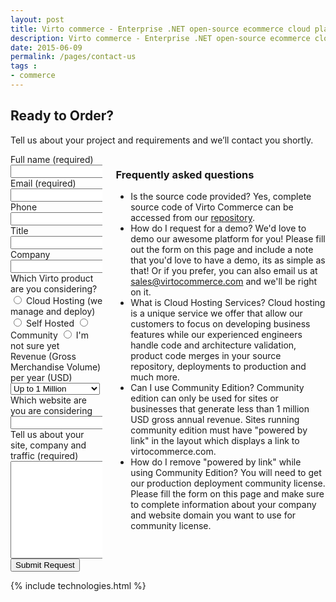 ```yaml
---
layout: post
title: Virto commerce - Enterprise .NET open-source ecommerce cloud platform. Request Services
description: Virto commerce - Enterprise .NET open-source ecommerce cloud platform. Request Services
date: 2015-06-09
permalink: /pages/contact-us
tags : 
- commerce
---
```

<article role="main" class="main">
	<div class="roadmap __responsive">
		<h1 class="head-title">Ready to Order?</h1>
		<p class="text">Tell us about your project and requirements and we’ll contact you shortly.</p>
		<div class="columns">
			<div class="column">
				<div class="block">
					<form action="">
						<input type="hidden" value="Contact Us" name="Subject"/>
						<input type="hidden" value="true" name="IsResend"/>
						<input type="hidden" value="/thank-you" name="RedirectUrl" />
						<div class="control-group">
							<label for="FullName">Full name (required)</label>
							<input type="text" name="FullName" class="form-input" required>
						</div>
						<div class="control-group">
							<label for="email">Email (required)</label>
							<input type="text" name="To" class="form-input" required>
						</div>
						<div class="control-group">
							<label for="phone">Phone</label>
							<input type="text" name="Phone" class="form-input">
						</div>
						<div class="control-group">
							<label for="title">Title</label>
							<input type="text" name="Title" class="form-input">
						</div>
						<div class="control-group">
							<label for="company">Company</label>
							<input type="text" name="Company" class="form-input">
						</div>
						<div class="control-group">
							<label for="descr">Which Virto product are you considering?</label>
							<label><input name="SoftwareType" type="radio" value="Cloud Hosting"/> Cloud Hosting (we manage and deploy)</label>
							<label><input name="SoftwareType" type="radio" value="Self Hosted"/> Self Hosted</label>
							<label><input name="SoftwareType" type="radio" value="Community"/> Community</label>
							<label><input name="SoftwareType" type="radio" value="Not Sure"/> I'm not sure yet</label>
						</div>
						<div class="control-group">
							<label for="revenue">Revenue (Gross Merchandise Volume) per year (USD)</label>
							<select name="revenue" type="text" class="form-input">
							  <option value="1m" selected>Up to 1 Million</option>
							  <option value="5m">1 - 5 Million</option>
							  <option value="10m">5 - 10 Million</option>
							  <option value="25m">10 - 25 Million</option>
							  <option value="MoreThan25m">More than 25 Million</option>
							</select>
						</div>
						<div class="control-group">
							<label for="web">Which website are you are considering</label>
							<input type="text" name="Website" class="form-input">
						</div>
						<div class="control-group">
							<label for="descr">Tell us about your site, company and traffic (required)</label>
							<textarea rows="10" cols="30" name="Comments" class="form-text" required></textarea>
						</div>
						<div class="control-group">
							<button class="button fill" type="submit">Submit Request</button>
						</div>
					</form>
				</div>
			</div>
			<div class="column">
				<div class="block">
					<h3>Frequently asked questions</h3>
					<ul class="list">
						<li>
							<span class="title">Is the source code provided?</span>
							<span class="descr">Yes, complete source code of Virto Commerce can be accessed from our <a href="http://virtocommerce.com/try-now-download">repository</a>.</span>
						</li>
						<li>
							<span class="title">How do I request for a demo?</span>
							<span class="descr">We'd love to demo our awesome platform for you! Please fill out the form on this page and include a note that you'd love to have a demo, 
							its as simple as that! Or if you prefer, you can also email us at <a href="mailto:sales@virtocommerce.com">sales@virtocommerce.com</a> and we'll be right on it.</span>
						</li>
						<li>
							<span class="title">What is Cloud Hosting Services?</span>
							<span class="descr">Cloud hosting is a unique service we offer that allow our customers to focus on developing business features while our experienced engineers handle code and architecture validation, product code merges  in your source repository, deployments to production and much more.</span>
						</li>
						<li>
							<span class="title">Can I use Community Edition?</span>
							<span class="descr">Community edition can only be used for sites or businesses that generate less than 1 million USD gross annual revenue. Sites running community edition must have "powered by link" in the layout which displays a link to virtocommerce.com.</span>
						</li>
						<li>
							<span class="title">How do I remove "powered by link" while using Community Edition?</span>
							<span class="descr">You will need to get our production deployment community license. Please fill the form on this page and make sure to complete information about your company and website domain you want to use for community license.</span>
						</li>
					</ul>
				</div>
			</div>
		</div> 
	</div>
	{% include technologies.html %}
</article>
